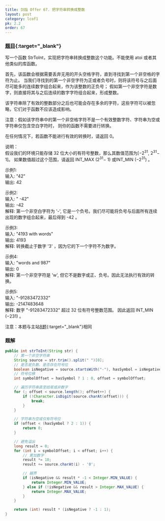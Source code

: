 ```yaml
---
title: 剑指 Offer 67. 把字符串转换成整数
layout: post
category: lcof1
pk: 2.2
order: 67
---
```


### [题目](https://leetcode-cn.com/problems/ba-zi-fu-chuan-zhuan-huan-cheng-zheng-shu-lcof/){:target="_blank"}

写一个函数 StrToInt，实现把字符串转换成整数这个功能。不能使用 atoi 或者其他类似的库函数。

首先，该函数会根据需要丢弃无用的开头空格字符，直到寻找到第一个非空格的字符为止。
当我们寻找到的第一个非空字符为正或者负号时，则将该符号与之后面尽可能多的连续数字组合起来，作为该整数的正负号；
假如第一个非空字符是数字，则直接将其与之后连续的数字字符组合起来，形成整数。

该字符串除了有效的整数部分之后也可能会存在多余的字符，这些字符可以被忽略，它们对于函数不应该造成影响。

注意：假如该字符串中的第一个非空格字符不是一个有效整数字符、字符串为空或字符串仅包含空白字符时，
则你的函数不需要进行转换。

在任何情况下，若函数不能进行有效的转换时，请返回 0。

说明：  
假设我们的环境只能存储 32 位大小的有符号整数，那么其数值范围为[−2<sup>31</sup>, 2<sup>31</sup>− 1]。
如果数值超过这个范围，请返回 INT_MAX (2<sup>31</sup>− 1) 或INT_MIN (−2<sup>31</sup>) 。

示例1:  
输入: "42"  
输出: 42

示例2:  
输入: "   -42"  
输出: -42  
解释: 第一个非空白字符为 '-', 它是一个负号。我们尽可能将负号与后面所有连续出现的数字组合起来，最后得到 -42 。

示例3:  
输入: "4193 with words"  
输出: 4193  
解释: 转换截止于数字 '3' ，因为它的下一个字符不为数字。

示例4:  
输入: "words and 987"  
输出: 0  
解释: 第一个非空字符是 'w', 但它不是数字或正、负号。因此无法执行有效的转换。

示例5:  
输入: "-91283472332"  
输出: -2147483648  
解释: 数字 "-91283472332" 超过 32 位有符号整数范围。 因此返回 INT_MIN (−231) 。

注意：本题与主站[8题](https://leetcode-cn.com/problems/string-to-integer-atoi/){:target="_blank"}相同

### 题解

```java
public int strToInt(String str) {
    // 第一个非空字符串
    String source = str.trim().split(" ")[0];
    // 是否是负数、是否存在符号位
    boolean isNegative = source.startsWith("-"), hasSymbol = isNegative || source.startsWith("+");
    // 符号位移
    int symbolOffset = hasSymbol ? 1 : 0, offset = symbolOffset;

    // 遍历字符串直至结尾或非数字
    for (; offset < source.length(); offset++) {
        if (!Character.isDigit(source.charAt(offset))) {
            break;
        }
    }

    // 字符串为空或仅有符号位
    if (offset < (hasSymbol ? 2 : 1)) {
        return 0;
    }

    // 避免溢出
    long result = 0;
    for (int i = symbolOffset; i < offset; i++) {
        // 累加数字
        result *= 10;
        result += source.charAt(i) - '0';

        // 越界
        if (isNegative && result * -1 < Integer.MIN_VALUE) {
            return Integer.MIN_VALUE;
        } else if (!isNegative && result > Integer.MAX_VALUE) {
            return Integer.MAX_VALUE;
        }
    }

    return (int) result * (isNegative ? -1 : 1);
}
```